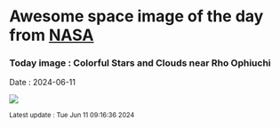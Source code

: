 
# Awesome space image of the day from [NASA](https://api.nasa.gov/)

### Today image : Colorful Stars and Clouds near Rho Ophiuchi
Date : 2024-06-11

![](https://apod.nasa.gov/apod/image/2406/RhoAntares_Stocks_1080.jpg)

<small>Latest update : Tue Jun 11 09:16:36 2024</small>
        